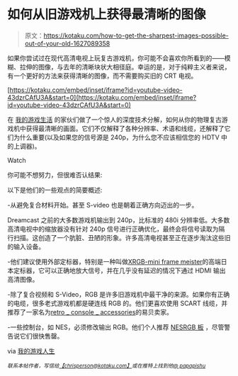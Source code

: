 # 如何从旧游戏机上获得最清晰的图像

> 原文：<https://kotaku.com/how-to-get-the-sharpest-images-possible-out-of-your-old-1627089358>

如果你尝试过在现代高清电视上玩复古游戏机，你可能不会喜欢你所看到的——模糊、拉伸的图像，与去年的清晰块状大相径庭。幸运的是，对于纯粹主义者来说，有一个更好的方法来获得清晰的图像，而不需要购买旧的 CRT 电视。

 [https://kotaku.com/embed/inset/iframe?id=youtube-video-43dzrCAfU3A&start=0](https://kotaku.com/embed/inset/iframe?id=youtube-video-43dzrCAfU3A&start=0) 

在 [我的游戏生活](https://www.youtube.com/channel/UCpvtp7mH0Cdq8FQUxcjDq0Q) 的家伙们做了一个惊人的深度技术分解，如何从你的物理复古游戏机中获得最清晰的画面。它们不仅解释了各种分辨率、术语和线缆，还解释了它们为什么重要(以及如果您的信号源是 240p，为什么您不应该相信您的 HDTV 中的上调器)。

Watch

你可能不想努力，但很难否认结果:

以下是他们的一些观点的简要概述:

-从避免复合材料开始。甚至 S-video 也是朝着正确方向迈出的一步。

Dreamcast 之前的大多数游戏机输出到 240p，比标准的 480i 分辨率低。大多数高清电视中的缩放器没有针对 240p 信号进行正确优化，最终会将信号读取为隔行扫描。这创造了一个肮脏、丑陋的形象。许多高清电视甚至正在逐步淘汰这些旧的输入设备。

-他们建议使用外部定标器，特别是一种叫做[XRGB-mini frame meister](http://solarisjapan.com/products/xrgb-mini-framemeister-compact-up-scaler-unit)的高端日本定标器，它可以正确地放大信号，并在几乎没有延迟的情况下通过 HDMI 输出高清图像。

-除了复合视频和 S-Video，RGB 是许多旧游戏机中最干净的来源。如果你有正确的电缆，很多老式游戏机都是硬连线 RGB 的。他们更喜欢使用 SCART 线缆，并推荐了一家名为[retro _ console _ accessories](http://stores.ebay.com/Retro-Accessories)的易贝卖家。

-一些控制台，如 NES，必须修改输出 RGB。他们个人推荐 [NESRGB 板](http://etim.net.au/nesrgb/) ，尽管警告说它们很快售罄。

via [我的游戏人生](https://www.youtube.com/channel/UCpvtp7mH0Cdq8FQUxcjDq0Q)

*<small>联系本帖作者，写信给</small>*[*<small>【chrisperson@kotaku.com】</small>*](mailto:chrisperson@kotaku.com)*<small>或在推特上找到他</small>*[*<small>@ papapishu</small>*](https://twitter.com/papapishu)